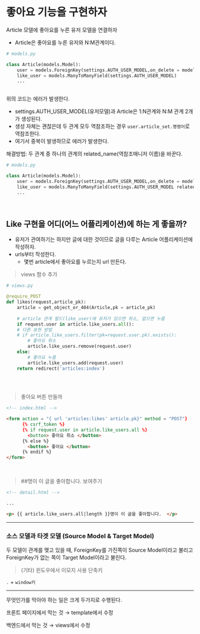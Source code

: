 # 좋아요 기능을 구현하자





Article 모델에 좋아요를 누른 유저 모델을 연결하자

* Article은 좋아요를 누른 유저와 N:M관계이다.

```python
# models.py

class Article(models.Model):
    user = models.ForeignKey(settings.AUTH_USER_MODEL,on_delete = models.CASCADE)
    like_user = models.ManyToManyField(settings.AUTH_USER_MODEL)
    ...
    
```



위의 코드는 에러가 발생한다.

* settings.AUTH_USER_MODEL(유저모델)과 Article은 1:N관계와 N:M 관계 2개가 생성된다.
* 생성 자체는 괜찮은데 두 관계 모두 역참조하는 경우 `user.article_set.명령어`로 역참조한다.
* 여기서 중복이 발생하므로 에러가 발생한다.



해결방법: 두 관계 중 하나의 관계의 related_name(역참조매니저 이름)을 바꾼다.

```python
# models.py

class Article(models.Model):
    user = models.ForeignKey(settings.AUTH_USER_MODEL,on_delete = models.CASCADE)
    like_user = models.ManyToManyField(settings.AUTH_USER_MODEL related_name='like_articles')
    ...
```

​     



## Like 구현을 어디(어느 어플리케이션)에 하는 게 좋을까?

* 유저가 관여하기는 하지만 글에 대한 것이므로 글을 다루는 Article 어플리케이션에 작성하자.
* urls부터 작성한다.
  * 몇번 article에서 좋아요를 누르는지 url 만든다.



> views 함수 추가

```python
# views.py

@require_POST
def likes(request,article_pk):
    article = get_object_or_404(Article,pk = article_pk)
    
    # article 관계 필드(like_user)에 유저가 있으면 취소, 없으면 누름
    if request.user in article.like_users.all():
    # 다른 표현 방법
    # if article.like_users.filter(pk=request.user.pk).exists():
        # 좋아요 취소
        article.like_users.remove(request.user)                
    else:    
        # 좋아요 누름
        article.like_users.add(request.user)
    return redirect('articles:index')
    

    
```



> 좋아요 버튼 만들까

```html
<!-- index.html -->

<form action = "{ url 'articles:likes' article.pk}" method = "POST"}
      {% csrf_token %}
      {% if request.user in article.like_users.all %}
        <button> 좋아요 취소 </button>      
	  {% else %}
        <button> 좋아요 </button>
	  {% endif %}
</form>

```

​    

> ##명이 이 글을 좋아합니다. 보여주기

```html
<!-- detail.html -->

...

<p> {{ article.like_users.all|length }}명이 이 글을 좋아합니다.  </p>
```



---



### 소스 모델과 타겟 모델 (Source Model & Target Model)

두 모델이 관계를 맺고 있을 때, ForeignKey를 가진쪽이 Source Model이라고 불리고 ForeignKey가 없는 쪽이 Target Model이라고 불린다.



> (기타) 윈도우에서 이모지 사용 단축키

`.`  + `window키`



---

무엇인가를 막아야 하는 일은 크게 두가지로 수행된다.

프론트 페이지에서 막는 것 → template에서 수정

백엔드에서 막는 것 → views에서 수정



